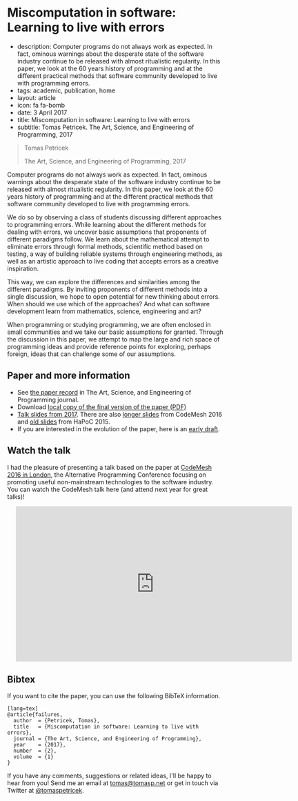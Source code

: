 # Miscomputation in software: Learning to live with errors

 - description:  Computer programs do not always work as expected. In fact, ominous warnings about
    the desperate state of the software industry continue to be released with almost ritualistic
    regularity. In this paper, we look at the 60 years history of programming and at the different
    practical methods that software community developed to live with programming errors.
 - tags: academic, publication, home
 - layout: article
 - icon: fa fa-bomb
 - date: 3 April 2017
 - title: Miscomputation in software: Learning to live with errors
 - subtitle: Tomas Petricek. The Art, Science, and Engineering of Programming, 2017

> Tomas Petricek
>
> The Art, Science, and Engineering of Programming, 2017

Computer programs do not always work as expected. In fact, ominous warnings about the desperate
state of the software industry continue to be released with almost ritualistic regularity.
In this paper, we look at the 60 years history of programming and at the different practical
methods that software community developed to live with programming errors.

We do so by observing a class of students discussing different approaches to programming errors.
While learning about the different methods for dealing with errors, we uncover basic assumptions
that proponents of different paradigms follow. We learn about the mathematical attempt to eliminate
errors through formal methods, scientific method based on testing, a way of building reliable
systems through engineering methods, as well as an artistic approach to live coding that accepts
errors as a creative inspiration.

This way, we can explore the differences and similarities among the different paradigms. By
inviting proponents of different methods into a single discussion, we hope to open potential for
new thinking about errors. When should we use which of the approaches? And what can software
development learn from mathematics, science, engineering and art?

When programming or studying programming, we are often enclosed in small communities and we
take our basic assumptions for granted. Through the discussion in this paper, we attempt to
map the large and rich space of programming ideas and provide reference points for exploring,
perhaps foreign, ideas that can challenge some of our assumptions.

## Paper and more information

 - See [the paper record](http://programming-journal.org/2017/1/14/) in The Art, Science, and Engineering of Programming
   journal.
 - Download [local copy of the final version of the paper (PDF)](failures-programming.pdf)
 - [Talk slides from <Programming> 2017](http://tpetricek.github.io/Talks/2017/living-with-errors/).
   There are also [longer slides](http://tpetricek.github.io/Talks/2016/living-with-errors/) from
   CodeMesh 2016 and [old slides](http://tpetricek.github.io/Talks/2015/living-with-errors/) from HaPoC 2015.
 - If you are interested in the evolution of the paper, here is an [early draft](../../drafts/failures/failures-v1.pdf).

## Watch the talk

I had the pleasure of presenting a talk based on the paper at [CodeMesh 2016 in London](http://www.codemesh.io/),
the Alternative Programming Conference focusing on promoting useful non-mainstream technologies to the software industry.
You can watch the CodeMesh talk here (and attend next year for great talks)!

<div style="padding-left:20px">
<iframe width="640" height="360" src="https://www.youtube.com/embed/ytW6dPdTj3g" frameborder="0" allowfullscreen></iframe>
</div>

## <a id="cite">Bibtex</a>
If you want to cite the paper, you can use the following BibTeX information.

    [lang=tex]
    @article{failures,
      author  = {Petricek, Tomas},
      title   = {Miscomputation in software: Learning to live with errors},
      journal = {The Art, Science, and Engineering of Programming},
      year    = {2017},
      number  = {2},
      volume  = {1}
    }

If you have any comments, suggestions or related ideas, I'll be happy to
hear from you! Send me an email at [tomas@tomasp.net](mailto:tomas@tomasp.net)
or get in touch via Twitter at [@tomaspetricek](http://twitter.com/tomaspetricek).
